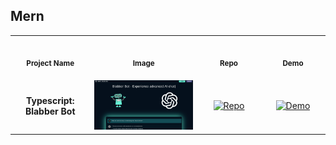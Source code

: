 ## Mern

<table>
<tr>
    <th align="center">
        <img width="170" height="1">
        <p> 
            <small>
                Project Name
            </small>
        </p>
    </th>
    <th align="center">
        <img width="350" height="1">
        <p> 
            <small>
                Image
            </small>
        </p>
    </th>
    <th align="center">
        <img width="170" height="1">
        <p> 
            <small>
                Repo
            </small>
        </p>
    </th>
    <th align="center">
        <img width="170" height="1">
        <p> 
            <small>
                Demo
            </small>
        </p>
    </th>
</tr>
<tr>
    <td align="center">
        <strong>Typescript: Blabber Bot</strong>
    </td>
    <td align="center">
        <img src="img/advancedJS_mern_blabber-bot.png" alt="Blabber Bot Image" width="350">
    </td>
    <td align="center">
        <a href="https://github.com/Shcoobz/advancedJS_mern_blabber-bot/"><img src="https://img.shields.io/badge/Repo-007bff?logo=github&logoColor=white"  style="width:120px; height:auto;" alt="Repo"></a>
    </td>
    <td align="center">
        <a href="https://advancedjs-mern-blabber-bot.onrender.com/"><img src="https://img.shields.io/badge/Demo-28a745?logo=google-chrome&logoColor=white" style="width:120px; height:auto;" alt="Demo"></a>
    </td>
</tr>
</table>
